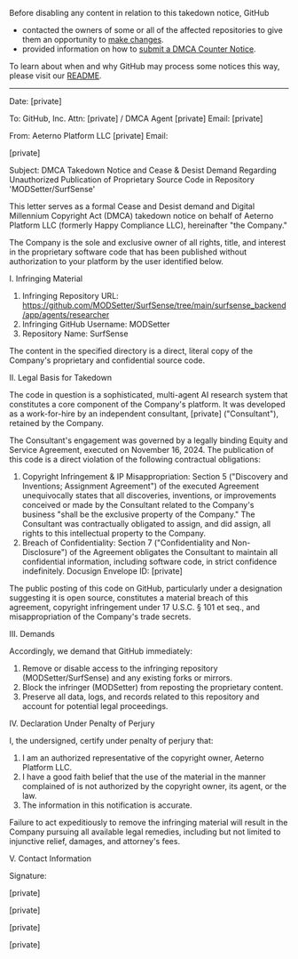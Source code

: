 Before disabling any content in relation to this takedown notice, GitHub
- contacted the owners of some or all of the affected repositories to give them an opportunity to [make changes](https://docs.github.com/en/github/site-policy/dmca-takedown-policy#a-how-does-this-actually-work).
- provided information on how to [submit a DMCA Counter Notice](https://docs.github.com/en/articles/guide-to-submitting-a-dmca-counter-notice).

To learn about when and why GitHub may process some notices this way, please visit our [README](https://github.com/github/dmca/blob/master/README.md#anatomy-of-a-takedown-notice).

---

Date: [private]
 
To: GitHub, Inc. Attn: [private] / DMCA Agent [private] Email: [private]
 
From: Aeterno Platform LLC [private] Email:
 
[private]
 
Subject: DMCA Takedown Notice and Cease & Desist Demand Regarding Unauthorized
Publication of Proprietary Source Code in Repository 'MODSetter/SurfSense'
 
This letter serves as a formal Cease and Desist demand and Digital Millennium
Copyright Act (DMCA) takedown notice on behalf of Aeterno Platform LLC (formerly Happy
Compliance LLC), hereinafter "the Company."
 
The Company is the sole and exclusive owner of all rights, title, and interest in the
proprietary software code that has been published without authorization to your
platform by the user identified below.
 
I. Infringing Material
 
1. Infringing Repository URL:
https://github.com/MODSetter/SurfSense/tree/main/surfsense_backend/app/agents/researcher
2. Infringing GitHub Username: MODSetter
3. Repository Name: SurfSense
 
The content in the specified directory is a direct, literal copy of the Company's
proprietary and confidential source code.
 
II. Legal Basis for Takedown
 
The code in question is a sophisticated, multi-agent AI research system that
constitutes a core component of the Company's platform. It was developed as a
work-for-hire by an independent consultant, [private] ("Consultant"), retained by
the Company.
 
The Consultant's engagement was governed by a legally binding Equity and Service
Agreement, executed on November 16, 2024. The publication of this code is a direct
violation of the following contractual obligations:
 
1. Copyright Infringement & IP Misappropriation: Section 5 ("Discovery and
Inventions; Assignment Agreement") of the executed Agreement unequivocally
states that all discoveries, inventions, or improvements conceived or made by
the Consultant related to the Company's business "shall be the exclusive
property of the Company." The Consultant was contractually obligated to assign,
and did assign, all rights to this intellectual property to the Company.
2. Breach of Confidentiality: Section 7 ("Confidentiality and Non-Disclosure") of
the Agreement obligates the Consultant to maintain all confidential
information, including software code, in strict confidence indefinitely.
Docusign Envelope ID: [private]
 
The public posting of this code on GitHub, particularly under a designation suggesting
it is open source, constitutes a material breach of this agreement, copyright
infringement under 17 U.S.C. § 101 et seq., and misappropriation of the Company's
trade secrets.
 
III. Demands
 
Accordingly, we demand that GitHub immediately:
1. Remove or disable access to the infringing repository (MODSetter/SurfSense) and
any existing forks or mirrors.
2. Block the infringer (MODSetter) from reposting the proprietary content.
3. Preserve all data, logs, and records related to this repository and account for
potential legal proceedings.
 
IV. Declaration Under Penalty of Perjury
 
I, the undersigned, certify under penalty of perjury that:
 
1. I am an authorized representative of the copyright owner, Aeterno Platform LLC.
2. I have a good faith belief that the use of the material in the manner
complained of is not authorized by the copyright owner, its agent, or the law.
3. The information in this notification is accurate.
 
Failure to act expeditiously to remove the infringing material will result in the
Company pursuing all available legal remedies, including but not limited to injunctive
relief, damages, and attorney's fees.
 
V. Contact Information
 
Signature:
 
[private]
 
[private]
 
[private]
 
[private]
